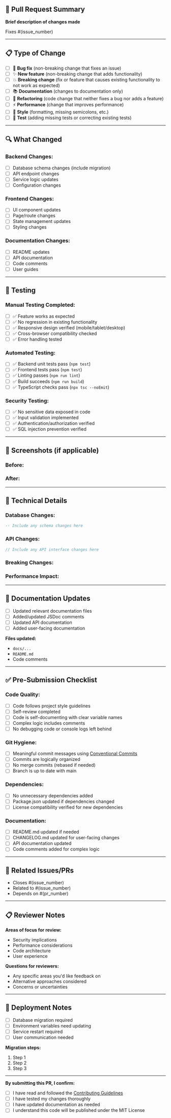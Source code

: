 ## 🔄 **Pull Request Summary**

**Brief description of changes made**

Fixes #(issue_number) <!-- Link to related issue -->

---

## 📋 **Type of Change**

- [ ] 🐛 **Bug fix** (non-breaking change that fixes an issue)
- [ ] ✨ **New feature** (non-breaking change that adds functionality)
- [ ] 💥 **Breaking change** (fix or feature that causes existing functionality to not work as expected)
- [ ] 📚 **Documentation** (changes to documentation only)
- [ ] 🔧 **Refactoring** (code change that neither fixes a bug nor adds a feature)
- [ ] ⚡ **Performance** (change that improves performance)
- [ ] 🎨 **Style** (formatting, missing semicolons, etc.)
- [ ] 🧪 **Test** (adding missing tests or correcting existing tests)

---

## 🔍 **What Changed**

### **Backend Changes:**
- [ ] Database schema changes (include migration)
- [ ] API endpoint changes
- [ ] Service logic updates
- [ ] Configuration changes

### **Frontend Changes:**
- [ ] UI component updates
- [ ] Page/route changes
- [ ] State management updates
- [ ] Styling changes

### **Documentation Changes:**
- [ ] README updates
- [ ] API documentation
- [ ] Code comments
- [ ] User guides

---

## 🧪 **Testing**

### **Manual Testing Completed:**
- [ ] ✅ Feature works as expected
- [ ] ✅ No regression in existing functionality
- [ ] ✅ Responsive design verified (mobile/tablet/desktop)
- [ ] ✅ Cross-browser compatibility checked
- [ ] ✅ Error handling tested

### **Automated Testing:**
- [ ] ✅ Backend unit tests pass (`npm test`)
- [ ] ✅ Frontend tests pass (`npm test`)
- [ ] ✅ Linting passes (`npm run lint`)
- [ ] ✅ Build succeeds (`npm run build`)
- [ ] ✅ TypeScript checks pass (`npx tsc --noEmit`)

### **Security Testing:**
- [ ] ✅ No sensitive data exposed in code
- [ ] ✅ Input validation implemented
- [ ] ✅ Authentication/authorization verified
- [ ] ✅ SQL injection prevention verified

---

## 📸 **Screenshots (if applicable)**

### **Before:**
<!-- Add screenshots of the current state -->

### **After:**
<!-- Add screenshots of your changes -->

---

## 🔧 **Technical Details**

### **Database Changes:**
```sql
-- Include any schema changes here
```

### **API Changes:**
```typescript
// Include any API interface changes here
```

### **Breaking Changes:**
<!-- Describe any breaking changes and migration steps -->

### **Performance Impact:**
<!-- Describe any performance implications -->

---

## 📝 **Documentation Updates**

- [ ] Updated relevant documentation files
- [ ] Added/updated JSDoc comments
- [ ] Updated API documentation
- [ ] Added user-facing documentation

**Files updated:**
- `docs/...`
- `README.md`
- Code comments

---

## ✅ **Pre-Submission Checklist**

### **Code Quality:**
- [ ] Code follows project style guidelines
- [ ] Self-review completed
- [ ] Code is self-documenting with clear variable names
- [ ] Complex logic includes comments
- [ ] No debugging code or console logs left behind

### **Git Hygiene:**
- [ ] Meaningful commit messages using [Conventional Commits](https://www.conventionalcommits.org/)
- [ ] Commits are logically organized
- [ ] No merge commits (rebased if needed)
- [ ] Branch is up to date with main

### **Dependencies:**
- [ ] No unnecessary dependencies added
- [ ] Package.json updated if dependencies changed
- [ ] License compatibility verified for new dependencies

### **Documentation:**
- [ ] README.md updated if needed
- [ ] CHANGELOG.md updated for user-facing changes
- [ ] API documentation updated
- [ ] Code comments added for complex logic

---

## 🔗 **Related Issues/PRs**

- Closes #(issue_number)
- Related to #(issue_number)
- Depends on #(pr_number)

---

## 📋 **Reviewer Notes**

**Areas of focus for review:**
- Security implications
- Performance considerations
- Code architecture
- User experience

**Questions for reviewers:**
- Any specific areas you'd like feedback on
- Alternative approaches considered
- Concerns or uncertainties

---

## 🚀 **Deployment Notes**

- [ ] Database migration required
- [ ] Environment variables need updating
- [ ] Service restart required
- [ ] User communication needed

**Migration steps:**
1. Step 1
2. Step 2
3. Step 3

---

**By submitting this PR, I confirm:**
- [ ] I have read and followed the [Contributing Guidelines](https://github.com/Obednal97/profolio/blob/main/CONTRIBUTING.md)
- [ ] I have tested my changes thoroughly
- [ ] I have updated documentation as needed
- [ ] I understand this code will be published under the MIT License 